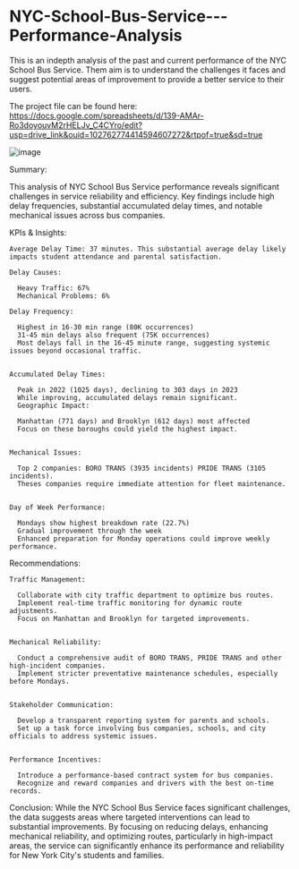 # NYC-School-Bus-Service---Performance-Analysis
This is an indepth analysis of the past and current performance of the NYC School Bus Service. Them aim is to understand the challenges it faces and  suggest potential areas of improvement to provide a better service to their users.

The project file can be found here: https://docs.google.com/spreadsheets/d/139-AMAr-Ro3doyouvM2rHELJv_C4CYro/edit?usp=drive_link&ouid=102762774414594607272&rtpof=true&sd=true

![image](https://github.com/csiAI/NYC-School-Bus-Service---Performance-Analysis/assets/113176347/5ba0eddb-59f4-4b57-9013-d8c2ad68afab)

Summary:

This analysis of NYC School Bus Service performance reveals significant challenges in service reliability and efficiency. Key findings include high delay frequencies, substantial accumulated delay times, and notable mechanical issues across bus companies. 

KPIs & Insights:

    Average Delay Time: 37 minutes. This substantial average delay likely impacts student attendance and parental satisfaction.
    
    Delay Causes:

      Heavy Traffic: 67%
      Mechanical Problems: 6%
     
    Delay Frequency:

      Highest in 16-30 min range (80K occurrences)
      31-45 min delays also frequent (75K occurrences)
      Most delays fall in the 16-45 minute range, suggesting systemic issues beyond occasional traffic.


    Accumulated Delay Times:
    
      Peak in 2022 (1025 days), declining to 303 days in 2023
      While improving, accumulated delays remain significant.
      Geographic Impact:

      Manhattan (771 days) and Brooklyn (612 days) most affected
      Focus on these boroughs could yield the highest impact.


    Mechanical Issues:

      Top 2 companies: BORO TRANS (3935 incidents) PRIDE TRANS (3105 incidents).
      Theses companies require immediate attention for fleet maintenance.


    Day of Week Performance:

      Mondays show highest breakdown rate (22.7%)
      Gradual improvement through the week
      Enhanced preparation for Monday operations could improve weekly performance.



Recommendations:

    Traffic Management:

      Collaborate with city traffic department to optimize bus routes.
      Implement real-time traffic monitoring for dynamic route adjustments.
      Focus on Manhattan and Brooklyn for targeted improvements.


    Mechanical Reliability:

      Conduct a comprehensive audit of BORO TRANS, PRIDE TRANS and other high-incident companies.
      Implement stricter preventative maintenance schedules, especially before Mondays.


    Stakeholder Communication:

      Develop a transparent reporting system for parents and schools.
      Set up a task force involving bus companies, schools, and city officials to address systemic issues.


    Performance Incentives:

      Introduce a performance-based contract system for bus companies.
      Recognize and reward companies and drivers with the best on-time records.



Conclusion:
While the NYC School Bus Service faces significant challenges, the data suggests areas where targeted interventions can lead to substantial improvements. By focusing on reducing delays, enhancing mechanical reliability, and optimizing routes, particularly in high-impact areas, the service can significantly enhance its performance and reliability for New York City's students and families.
